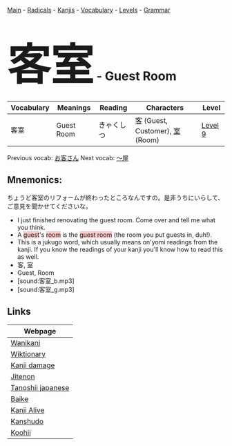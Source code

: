 <style> bigfont {font-size: 100px}</style>
[Main](../README.md) -
[Radicals](../radicals.md) -
[Kanjis](../kanjis.md) -
[Vocabulary](../vocabulary.md) -
[Levels](../levels.md) -
[Grammar](../grammar.md)
# <bigfont> 客室</bigfont> - Guest Room 

| Vocabulary | Meanings | Reading | Characters | Level |
| --- | --- | --- | --- | --- |
| 客室 | Guest Room | きゃくしつ |  [客](../kanjis/客.md) (Guest, Customer), [室](../kanjis/室.md) (Room) | [Level 9](../levels/wk_level9.md) |

Previous vocab: [お客さん](お客さん.md) Next vocab: [〜屋](〜屋.md) 

## Mnemonics:
ちょうど客室のリフォームが終わったところなんですの。是非うちにいらして、ご意見を聞かせてくださいな。
* I just finished renovating the guest room. Come over and tell me what you think.
* A <span style="background-color:#ffcccb"> guest</span>'s <span style="background-color:#ffcccb"> room</span> is the <span style="background-color:#ffcccb"> guest room</span> (the room you put guests in, duh!).
* This is a jukugo word, which usually means on'yomi readings from the kanji. If you know the readings of your kanji you'll know how to read this as well.
* 客, 室
* Guest, Room
* [sound:客室_b.mp3]
* [sound:客室_g.mp3]


## Links 

| Webpage |
| --- |
| [Wanikani          ](https://www.wanikani.com/kanji/客室) |
| [Wiktionary        ](https://en.wiktionary.org/wiki/客室) |
| [Kanji damage      ](http://www.kanjidamage.com/kanji/search?utf8=✓&q=客室) |
| [Jitenon           ](https://jitenon.com/kanji/客室) |
| [Tanoshii japanese ](https://www.tanoshiijapanese.com/dictionary/kanji.cfm?k=客室) |
| [Baike             ](https://baike.baidu.com/item/客室) |
| [Kanji Alive       ](https://app.kanjialive.com/客室) |
| [Kanshudo          ](https://www.kanshudo.com/searchmn?q=客室) |
| [Koohii            ](https://kanji.koohii.com/study/kanji/客室) |
